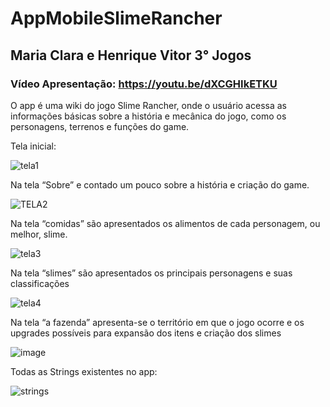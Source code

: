 # AppMobileSlimeRancher

## Maria Clara e Henrique Vitor 3° Jogos

### Vídeo Apresentação: https://youtu.be/dXCGHIkETKU 



O app é uma wiki do jogo Slime Rancher, onde o usuário acessa as informações básicas 
sobre a história e mecânica do jogo, como os personagens, terrenos e funções do game.

Tela inicial:


![tela1](https://github.com/mabrunhara/AppMobileSlimeRancher/assets/101645595/08e56b06-b6b1-4f9d-a1f4-7262039a4934)




Na tela  “Sobre” e contado um pouco sobre a história e criação do game.


![TELA2](https://github.com/mabrunhara/AppMobileSlimeRancher/assets/101645595/e9faf425-f4f3-46db-8c0c-0fe8d3986d52)




Na tela “comidas” são apresentados os alimentos de cada personagem, ou melhor, slime.


![tela3](https://github.com/mabrunhara/AppMobileSlimeRancher/assets/101645820/01419901-0670-44e4-a2ce-e7987ea8919e)




Na tela “slimes” são apresentados os principais personagens e suas classificações


![tela4](https://github.com/mabrunhara/AppMobileSlimeRancher/assets/101645820/23630f43-5787-4f02-891c-9a06b1e19e03)




Na tela “a fazenda” apresenta-se o território em que o jogo ocorre e os upgrades possíveis para expansão dos itens e criação dos slimes


![image](https://github.com/mabrunhara/AppMobileSlimeRancher/assets/101645595/51bd465d-1986-4122-a945-b45008e7932d)




Todas as Strings existentes no app:



![strings](https://github.com/mabrunhara/AppMobileSlimeRancher/assets/101645820/272a34b5-9b49-468b-bce0-d55c55f260f5)
